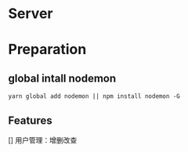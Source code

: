 # Server

# Preparation

## global intall nodemon

```
yarn global add nodemon || npm install nodemon -G
```

## Features

[] 用户管理：增删改查
